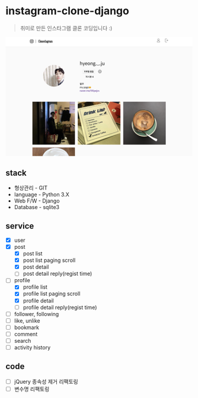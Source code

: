 
# instagram-clone-django

> 취미로 만든 인스타그램 클론 코딩입니다 :)  

![](./preview-profile.png)

## stack
  - 형상관리 - GIT
  - language - Python 3.X
  - Web F/W - Django
  - Database - sqlite3

## service
  - [X] user
  - [X] post
    - [X] post list
    - [X] post list paging scroll
    - [X] post detail
    - [ ] post detail reply(regist time)
  - [ ] profile
    - [X] profile list
    - [X] profile list paging scroll
    - [X] profile detail
    - [ ] profile detail reply(regist time)
  - [ ] follower, following
  - [ ] like, unlike
  - [ ] bookmark
  - [ ] comment
  - [ ] search
  - [ ] activity history

## code
  - [ ] jQuery 종속성 제거 리팩토링
  - [ ] 변수명 리팩토링